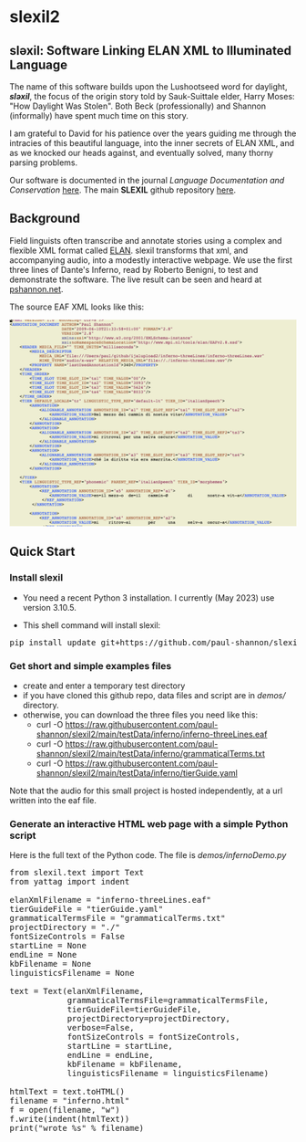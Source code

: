 # slexil2

## sləxil: Software Linking ELAN XML to Illuminated Language ##

The name of this software builds upon the Lushootseed word for
daylight, <b><i>sləxil</b></i>, the focus of the origin story told by
Sauk-Suittale elder, Harry Moses: "How Daylight Was Stolen". Both Beck
(professionally) and Shannon (informally) have spent much time on this
story.

I am grateful to David for his patience over the years guiding me
through the intracies of this beautiful language, into the inner secrets of
ELAN XML, and as we knocked our heads against, and eventually
solved, many thorny parsing problems.

Our software is documented in the journal *Language Documentation and Conservation*
[here](https://scholarspace.manoa.hawaii.edu/bitstream/10125/24948/beck_shannon.pdf).
The main **SLEXIL** github repository
[here](https://github.com/davidjamesbeck/slexil).

## Background

Field linguists often transcribe and annotate stories using a complex and
flexible XML format called
[ELAN](https://en.wikipedia.org/wiki/ELAN_software).  slexil
transforms that xml, and accompanying audio, into a modestly
interactive webpage.  We use the first three lines of Dante's Inferno,
read by Roberto Benigni, to test and demonstrate the software.  The
live result can be seen and heard at [pshannon.net](https://pshannon.net/inferno/).

The source EAF XML looks like this:

![alt tag](https://github.com/paul-shannon/slexil2/blob/main/docs/inferno-eaf.png)


## Quick Start

### Install slexil

- You need a recent Python 3 installation.  I currently (May 2023) use
  version 3.10.5.
  
- This shell command will install slexil:

<pre>
pip install update git+https://github.com/paul-shannon/slexil2
</pre>
   
### Get short and simple examples files

- create and enter a temporary test directory
- if you have cloned this github repo, data files and script are in *demos/* directory.
- otherwise, you can download the three files you need like this:
    - curl -O https://raw.githubusercontent.com/paul-shannon/slexil2/main/testData/inferno/inferno-threeLines.eaf
    - curl -O https://raw.githubusercontent.com/paul-shannon/slexil2/main/testData/inferno/grammaticalTerms.txt
    - curl -O https://raw.githubusercontent.com/paul-shannon/slexil2/main/testData/inferno/tierGuide.yaml

Note that the audio for this small project is hosted independently, at a url written
into the eaf file.

### Generate an interactive HTML web page with a simple Python script

Here is the full text of the Python code.  The file is *demos/infernoDemo.py*

<pre>
from slexil.text import Text
from yattag import indent

elanXmlFilename = "inferno-threeLines.eaf"
tierGuideFile = "tierGuide.yaml"
grammaticalTermsFile = "grammaticalTerms.txt"
projectDirectory = "./"
fontSizeControls = False
startLine = None
endLine = None
kbFilename = None
linguisticsFilename = None

text = Text(elanXmlFilename,
			grammaticalTermsFile=grammaticalTermsFile,
			tierGuideFile=tierGuideFile,
			projectDirectory=projectDirectory,
			verbose=False,
			fontSizeControls = fontSizeControls,
			startLine = startLine,
			endLine = endLine,
			kbFilename = kbFilename,
			linguisticsFilename = linguisticsFilename)

htmlText = text.toHTML() 
filename = "inferno.html"
f = open(filename, "w")
f.write(indent(htmlText))
print("wrote %s" % filename)
</pre>

  

